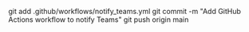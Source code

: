 git add .github/workflows/notify_teams.yml
git commit -m "Add GitHub Actions workflow to notify Teams"
git push origin main
